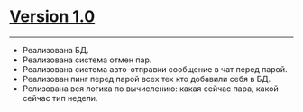 # [Version 1.0](https://github.com/Enotkiller/Tg_bot_for_academy/tree/Version-1.0)

____

- Реализована БД.
- Реализована система отмен пар.
- Реализована система авто-отправки сообщение в чат перед парой.
- Реализован пинг перед парой всех тех кто добавили себя в БД.
- Релизована вся логика по вычислению: какая сейчас пара, какой сейчас тип недели.
